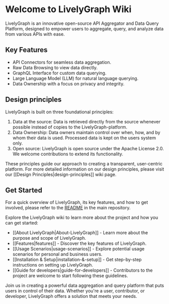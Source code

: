 # Welcome to LivelyGraph Wiki

LivelyGraph is an innovative open-source API Aggregator and Data Query Platform, designed to empower users to aggregate, query, and analyze data from various APIs with ease.

## Key Features

- API Connectors for seamless data aggregation.
- Raw Data Browsing to view data directly.
- GraphQL Interface for custom data querying.
- Large Language Model (LLM) for natural language querying.
- Data Ownership with a focus on privacy and integrity.

## Design principles
LivelyGraph is built on three foundational principles:

1. Data at the source: Data is retrieved directly from the source whenever possible instead of copies to the LivelyGraph-platform.
2. Data Ownership: Data owners maintain control over when, how, and by whom their data is used. Processed data is kept on the users system only.
3. Open source: LivelyGraph is open source under the Apache License 2.0. We welcome contributions to extend its functionality.

These principles guide our approach to creating a transparent, user-centric platform. For more detailed information on our design principles, please visit our [[Design Principles|design-principles]] wiki page.


## Get Started

For a quick overview of LivelyGraph, its key features, and how to get involved, please refer to the [README](https://github.com/Drbvr/LivelyGraph) in the main repository.

Explore the LivelyGraph wiki to learn more about the project and how you can get started:

- [[About LivelyGraph|About-LivelyGraph]] - Learn more about the purpose and scope of LivelyGraph.
- [[Features|features]] - Discover the key features of LivelyGraph.
- [[Usage Scenarios|usage-scenarios]] - Explore potential usage scenarios for personal and business users.
- [[Installation & Setup|installation-&-setup]] - Get step-by-step instructions on setting up LivelyGraph.
- [[Guide for developers|guide-for-developers]] - Contributors to the project are welcome to start following these guidelines.

Join us in creating a powerful data aggregation and query platform that puts users in control of their data. Whether you're a user, contributor, or developer, LivelyGraph offers a solution that meets your needs.
